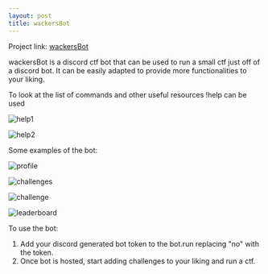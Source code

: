```yaml
---
layout: post
title: wackersBot
---
```


Project link: [wackersBot](https://github.com/xenonminer/projects/tree/main/wackersBot)

wackersBot is a discord ctf bot that can be used to run a small ctf just off of a discord bot.
It can be easily adapted to provide more functionalities to your liking.

To look at the list of commands and other useful resources !help can be used

![help1](https://user-images.githubusercontent.com/46347858/191701504-f187ee7a-0deb-4d32-9a44-1b06072bf96e.png)

![help2](https://user-images.githubusercontent.com/46347858/191700654-0e64c652-2cbf-49ab-8d74-dc125a455002.png)

Some examples of the bot:

![profile](https://user-images.githubusercontent.com/46347858/191702676-4c64288c-1781-466e-be5f-2b19642d2e2c.png)

![challenges](https://user-images.githubusercontent.com/46347858/191703042-ea5c7193-0788-40e0-98c2-273c0a157609.png)

![challenge](https://user-images.githubusercontent.com/46347858/191701079-0b2e1da0-9bb6-4190-92be-2e115751cb7c.png)

![leaderboard](https://user-images.githubusercontent.com/46347858/191703381-23e7234e-0d88-49f6-9540-3b18af806d10.png)

To use the bot:
1. Add your discord generated bot token to the bot.run replacing "no" with the token.
2. Once bot is hosted, start adding challenges to your liking and run a ctf.

